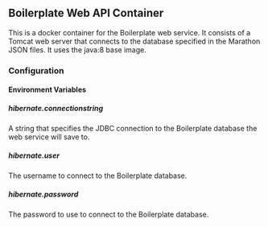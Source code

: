 ## Boilerplate Web API Container

This is a docker container for the Boilerplate web service. It consists of a Tomcat web server that connects to the database specified in the Marathon JSON files.
It uses the java:8 base image.

### Configuration

#### Environment Variables

##### hibernate.connectionstring
A string that specifies the JDBC connection to the Boilerplate database the web service will save to.

##### hibernate.user
The username to connect to the Boilerplate database.

##### hibernate.password
The password to use to connect to the Boilerplate database.


